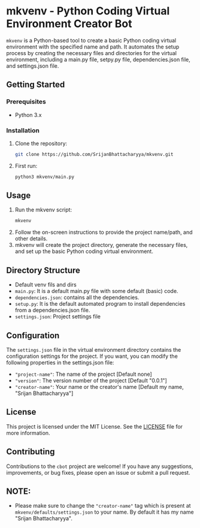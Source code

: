 # mkvenv - Python Coding Virtual Environment Creator Bot

`mkvenv` is a Python-based tool to create a basic Python coding virtual environment with the specified name and path. It automates the setup process by creating the necessary files and directories for the virtual environment, including a main.py file, setpy.py file, dependencies.json file, and settings.json file.

## Getting Started
### Prerequisites

- Python 3.x

### Installation

1. Clone the repository:
    ```bash
    git clone https://github.com/SrijanBhattacharyya/mkvenv.git
2. First run:
    ```bash
    python3 mkvenv/main.py
## Usage
1. Run the mkvenv script:
    ```bash
    mkvenv
2. Follow the on-screen instructions to provide the project name/path, and other details.
3. mkvenv will create the project directory, generate the necessary files, and set up the basic Python coding virtual environment.

## Directory Structure
- Default venv fils and dirs
- `main.py`: It is a default main.py file with some default (basic) code. 
- `dependencies.json`: contains all the dependencies.
- `setup.py`: It is the default automated program to install dependencies from a dependencies.json file.
- `settings.json`: Project settings file

## Configuration
The `settings.json` file in the virtual environment directory contains the configuration settings for the project. If you want, you can modify the following properties in the settings.json file:

- `"project-name"`: The name of the project [Default none]
- `"version"`: The version number of the project [Default "0.0.1"]
- `"creator-name"`: Your name or the creator's name [Default my name, "Srijan Bhattacharyya"]


## License
This project is licensed under the MIT License. See the [LICENSE](LICENSE) file for more information.

## Contributing
Contributions to the `cbot` project are welcome! If you have any suggestions, improvements, or bug fixes, please open an issue or submit a pull request.

## NOTE:
- Please make sure to change the `"creator-name"` tag which is present at `mkvenv/defaults/settings.json` to your name. By default it has my name "Srijan Bhattacharyya".

